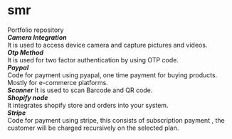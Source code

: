# smr
Portfolio repository </br>
***Camera Integration*** </br>
It is used to access device camera and capture pictures and videos. </br>
***Otp Method*** </br>
It is used for two factor authentication by using OTP code. </br>
***Paypal*** </br>
Code for payment using pyapal, one time payment for buying products. Mostly for e-commerce platforms. </br>
***Scanner***
It is used to scan Barcode and QR code.</br>
***Shopify node***</br>
It integrates shopify store and orders into your system.</br>
***Stripe***</br>
Code for payment using stripe, this consists of subscription payment , the customer will be charged recursively on the selected plan. </br>
